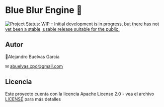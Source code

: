 # Blue Blur Engine 🦔

[![Project Status: WIP – Initial development is in progress, but there has not yet been a stable, usable release suitable for the public.](https://www.repostatus.org/badges/latest/wip.svg)](https://www.repostatus.org/#wip)

## Autor

 👤Alejandro Buelvas Garcia
 
 ✉ abuelvas.cpc@gmail.com

## Licencia

Este proyecto cuenta con la licencia Apache License 2.0 - vea el archivo [LICENSE](LICENSE) para más detalles